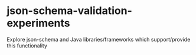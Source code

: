 # json-schema-validation-experiments
Explore json-schema and Java libraries/frameworks which support/provide this functionality
